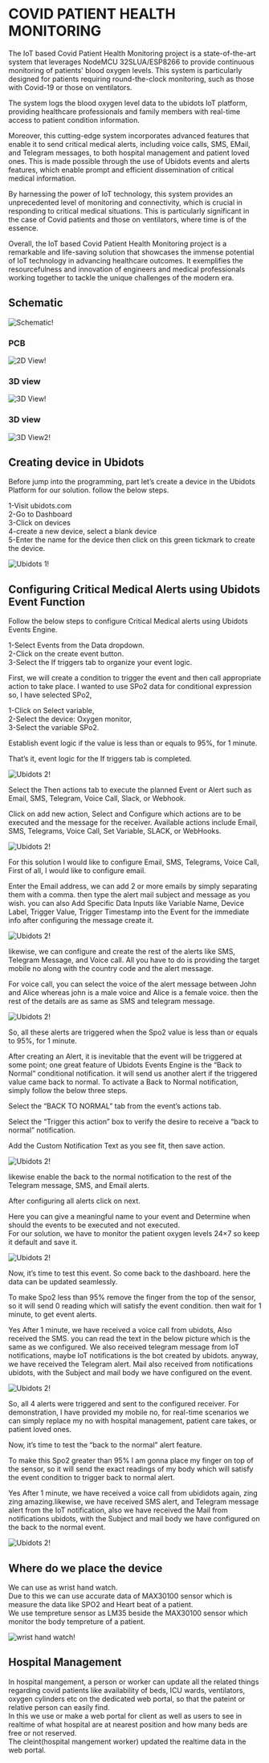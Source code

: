 
# COVID PATIENT HEALTH MONITORING
The IoT based Covid Patient Health Monitoring project is a state-of-the-art system that leverages NodeMCU 32SLUA/ESP8266 to provide continuous monitoring of patients' blood oxygen levels. This system is particularly designed for patients requiring round-the-clock monitoring, such as those with Covid-19 or those on ventilators.

The system logs the blood oxygen level data to the ubidots IoT platform, providing healthcare professionals and family members with real-time access to patient condition information.

Moreover, this cutting-edge system incorporates advanced features that enable it to send critical medical alerts, including voice calls, SMS, EMail, and Telegram messages, to both hospital management and patient loved ones. This is made possible through the use of Ubidots events and alerts features, which enable prompt and efficient dissemination of critical medical information.

By harnessing the power of IoT technology, this system provides an unprecedented level of monitoring and connectivity, which is crucial in responding to critical medical situations. This is particularly significant in the case of Covid patients and those on ventilators, where time is of the essence.

Overall, the IoT based Covid Patient Health Monitoring project is a remarkable and life-saving solution that showcases the immense potential of IoT technology in advancing healthcare outcomes. It exemplifies the resourcefulness and innovation of engineers and medical professionals working together to tackle the unique challenges of the modern era.


## Schematic

![Schematic!](Images/Schematic.PNG)

### PCB

![2D View!](Images/2DView.PNG)

### 3D view

![3D View!](Images/3DView.PNG)

### 3D view

![3D View2!](Images/3DView2.PNG)

## Creating device in Ubidots
Before jump into the programming, part let’s create a device in the Ubidots Platform for our solution. follow the below steps.

1-Visit ubidots.com
\
2-Go to Dashboard
\
3-Click on devices
\
4-create a new device, select a blank device
\
5-Enter the name for the device then click on this green tickmark to create the device.

![Ubidots 1!](Images/ub1.PNG)


## Configuring Critical Medical Alerts using Ubidots Event Function
Follow the below steps to configure Critical Medical alerts using Ubidots Events Engine.

1-Select Events from the Data dropdown.
\
2-Click on the create event button.
\
3-Select the If triggers tab to organize your event logic.

First, we will create a condition to trigger the event and then call appropriate action to take place. I wanted to use SPo2 data for conditional expression so, I have selected SPo2,

1-Click on Select variable,
\
2-Select the device: Oxygen monitor,
\
3-Select the variable SPo2.

Establish event logic if the value is less than or equals to 95%, for 1 minute.

That’s it, event logic for the If triggers tab is completed.


![Ubidots 2!](Images/ub2.PNG)



Select the Then actions tab to execute the planned Event or Alert such as Email, SMS, Telegram, Voice Call, Slack, or Webhook.

Click on add new action, Select and Configure which actions are to be executed and the message for the receiver. Available actions include Email, SMS, Telegrams, Voice Call, Set Variable, SLACK, or WebHooks.


![Ubidots 2!](Images/ub3.PNG)

For this solution I would like to configure Email, SMS, Telegrams, Voice Call, First of all, I would like to configure email.

Enter the Email address, we can add 2 or more emails by simply separating them with a comma. then type the alert mail subject and message as you wish. you can also Add Specific Data Inputs like Variable Name, Device Label, Trigger Value, Trigger Timestamp into the Event for the immediate info after configuring the message create it.

![Ubidots 2!](Images/ub4.PNG)


likewise, we can configure and create the rest of the alerts like SMS, Telegram Message, and Voice call.
All you have to do is providing the target mobile no along with the country code and the alert message.

For voice call, you can select the voice of the alert message between John and Alice whereas john is a male voice and Alice is a female voice. then the rest of the details are as same as SMS and telegram message.

![Ubidots 2!](Images/ub5.PNG)

So, all these alerts are triggered when the Spo2 value is less than or equals to 95%, for 1 minute.

After creating an Alert, it is inevitable that the event will be triggered at some point;
one great feature of Ubidots Events Engine is the “Back to Normal” conditional notification. it will send us another alert if the triggered value came back to normal.
To activate a Back to Normal notification, simply follow the below three steps.

Select the “BACK TO NORMAL” tab from the event’s actions tab.

Select the “Trigger this action” box to verify the desire to receive a “back to normal” notification.

Add the Custom Notification Text as you see fit, then save action.


![Ubidots 2!](Images/ub6.PNG)



likewise enable the back to the normal notification to the rest of the Telegram message, SMS, and Email alerts.

After configuring all alerts click on next.

Here you can give a meaningful name to your event and Determine when should the events to be executed and not executed.
\
For our solution, we have to monitor the patient oxygen levels 24×7 so keep it default and save it.

![Ubidots 2!](Images/ub7.PNG)



Now, it’s time to test this event. So come back to the dashboard. here the data can be updated seamlessly.

To make Spo2 less than 95% remove the finger from the top of the sensor, so it will send 0 reading which will satisfy the event condition. then wait for 1 minute, to get event alerts.

Yes After 1 minute, we have received a voice call from ubidots, Also received the SMS. you can read the text in the below picture which is the same as we configured. We also received telegram message from IoT notifications, maybe IoT notifications is the bot created by ubidots. anyway, we have received the Telegram alert. Mail also received from notifications ubidots, with the Subject and mail body we have configured on the event.

![Ubidots 2!](Images/ub8.PNG)




So, all 4 alerts were triggered and sent to the configured receiver. For demonstration, I have provided my mobile no, for real-time scenarios we can simply replace my no with hospital management, patient care takes, or patient loved ones.

Now, it’s time to test the “back to the normal” alert feature.

To make this Spo2 greater than 95% I am gonna place my finger on top of the sensor, so it will send the exact readings of my body which will satisfy the event condition to trigger back to normal alert.

Yes After 1 minute, we have received a voice call from ubididots again, zing zing amazing.likewise, we have received SMS alert, and Telegram message alert from the IoT notification, also we have received the Mail from notifications ubidots, with the Subject and mail body we have configured on the back to the normal event.

![Ubidots 2!](Images/ub9.PNG)
## Where do we place the device

We can use as wrist hand watch.
\
Due to this we can use accurate data of MAX30100 sensor which is measure the data like SPO2 and Heart beat of a patient.
\
We use tempreture sensor as LM35 beside the MAX30100 sensor which monitor the body tempreture of a patient.


![wrist hand watch!](Images/uc1.PNG)

## Hospital Management

In hospital mangement, a person or worker can update all the related things regarding covid patients like availability of beds, ICU wards, ventilators, oxygen cylinders etc on the dedicated web portal, so that the pateint or relative person can easily find.
\
In this we use or make a web portal for client as well as users to see in realtime of what hospital are at nearest position and how many beds are free or not reserved.
\
The cleint(hospital mangement worker) updated the realtime data in the web portal. 